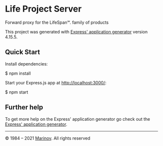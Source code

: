 # Life Project Server

Forward proxy for the LifeSpan℠. family of products

This project was generated with [Express' application generator](https://github.com/expressjs/generator) version 4.15.5.

## Quick Start

Install dependencies:

$ npm install

Start your Express.js app at [http://localhost:3000/](http://localhost:3000/):

$ npm start

## Further help

To get more help on the Express' application generator go check out the [Express' application generator](https://github.com/expressjs/generator/blob/master/README.md).

---

© 1984 – 2021 [Marinov](http://marinov.ml "Marinov"). All rights reserved
